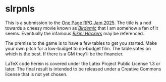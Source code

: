 slrpnls
===============

This is a submission to the [One Page RPG Jam 2025](https://itch.io/jam/one-page-rpg-jam-2025).  The title is a nod towards a cheesy movie known as *[Birdemic](https://en.wikipedia.org/w/index.php?title=Birdemic:_Shock_and_Terror&oldid=1297554545)* that I am somehow a fan of it seems.  Eventually the infamous *[Bikini Hackers](https://www.imdb.com/title/tt21419538/)* may be referenced.

The premise to the game is to have a few tables to get you started.  Make your own pitch for a low-budget to no-budget film.  The table votes on which is the best.  If there is a GM they'll be the financier.

LaTeX code herein is covered under the Latex Project Public License 1.3 or later.  The final result is intended to be released under a Creative Commons license that is not yet chosen.
